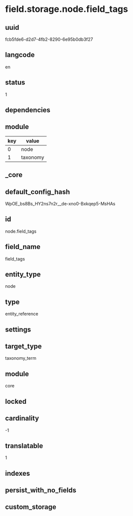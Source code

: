# field.storage.node.field_tags

## uuid
fcb5fde6-d2d7-4fb2-8290-6e95b0db3f27

## langcode
en

## status
1

## dependencies

## module
|key|value|
|-|-|
|0|node|
|1|taxonomy|


## _core

## default_config_hash
WpOE_bs8Bs_HY2ns7n2r__de-xno0-Bxkqep5-MsHAs

## id
node.field_tags

## field_name
field_tags

## entity_type
node

## type
entity_reference

## settings

## target_type
taxonomy_term

## module
core

## locked


## cardinality
-1

## translatable
1

## indexes


## persist_with_no_fields


## custom_storage

